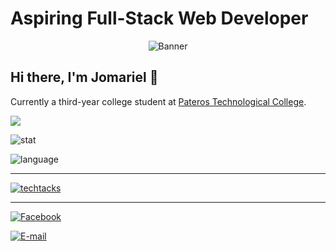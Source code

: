 # Aspiring Full-Stack Web Developer

<div align="center">
  <img src="https://media.giphy.com/media/UtnxCnjWAOL1J6TNUR/giphy.gif" alt="Banner" />
</div>

## Hi there, I'm Jomariel 👋

Currently a third-year college student at [Pateros Technological College](https://www.facebook.com/ptc1993/).

![](https://komarev.com/ghpvc/?username=jmrl23&color=ff69b4&style=for-the-badge)

![stat](https://github-readme-stats.vercel.app/api?username=jmrl23&count_private=false)

![language](https://github-readme-stats.vercel.app/api/top-langs/?username=jmrl23&hide=html,ejs,css,scss,shell&layout=compact)

---

[![techtacks](https://skillicons.dev/icons?i=php,tailwind,express,nest,next)](https://github.com/jmrl23)

---

[![Facebook](https://img.shields.io/badge/facebook-jmrl23-transparent?style=social&logo=facebook)](https://www.facebook.com/JmrL23)

[![E-mail](https://img.shields.io/badge/Email-gaiterajomariel@gmail.com-transparent?style=social&logo=gmail)](mailto:gaiterajomariel@gmail.com)

